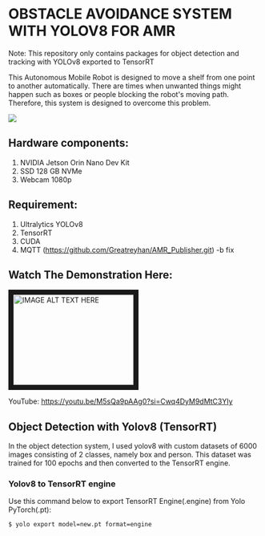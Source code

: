 # OBSTACLE AVOIDANCE SYSTEM WITH YOLOV8 FOR AMR 
Note: This repository only contains packages for object detection and tracking with YOLOv8 exported to TensorRT

  This Autonomous Mobile Robot is designed to move a shelf from one point to another automatically. There are times when unwanted things might happen such as boxes or people blocking the robot's moving path. Therefore, this system is designed to overcome this problem.

  <img src="https://github.com/user-attachments/assets/fccbc03b-9c66-489d-b84b-0d184714a879"/>
  
## Hardware components:
  1. NVIDIA Jetson Orin Nano Dev Kit
  2. SSD 128 GB NVMe
  3. Webcam 1080p

## Requirement:
  1. Ultralytics YOLOv8
  2. TensorRT
  3. CUDA
  4. MQTT (https://github.com/Greatreyhan/AMR_Publisher.git) -b fix

## Watch The Demonstration Here:
<a href="http://www.youtube.com/watch?feature=player_embedded&v=M5sQa9pAAg0
" target="_blank"><img src="http://img.youtube.com/vi/M5sQa9pAAg0/0.jpg" 
alt="IMAGE ALT TEXT HERE" width="240" height="180" border="10" /></a>

YouTube: https://youtu.be/M5sQa9pAAg0?si=Cwq4DyM9dMtC3YIy

## Object Detection with Yolov8 (TensorRT)
In the object detection system, I used yolov8 with custom datasets of 6000 images consisting of 2 classes, namely box and person. This dataset was trained for 100 epochs and then converted to the TensorRT engine.

### Yolov8 to TensorRT engine
Use this command below to export TensorRT Engine(.engine) from Yolo PyTorch(.pt):

```bash
$ yolo export model=new.pt format=engine
```
